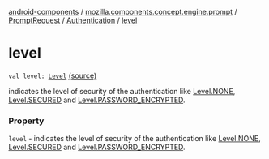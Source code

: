 [android-components](../../../index.md) / [mozilla.components.concept.engine.prompt](../../index.md) / [PromptRequest](../index.md) / [Authentication](index.md) / [level](./level.md)

# level

`val level: `[`Level`](-level/index.md) [(source)](https://github.com/mozilla-mobile/android-components/blob/master/components/concept/engine/src/main/java/mozilla/components/concept/engine/prompt/PromptRequest.kt#L133)

indicates the level of security of the authentication like [Level.NONE](-level/-n-o-n-e.md),
[Level.SECURED](-level/-s-e-c-u-r-e-d.md) and [Level.PASSWORD_ENCRYPTED](-level/-p-a-s-s-w-o-r-d_-e-n-c-r-y-p-t-e-d.md).

### Property

`level` - indicates the level of security of the authentication like [Level.NONE](-level/-n-o-n-e.md),
[Level.SECURED](-level/-s-e-c-u-r-e-d.md) and [Level.PASSWORD_ENCRYPTED](-level/-p-a-s-s-w-o-r-d_-e-n-c-r-y-p-t-e-d.md).